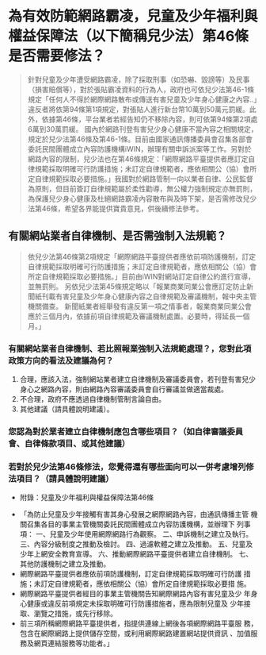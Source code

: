 # 為有效防範網路霸凌，兒童及少年福利與權益保障法（以下簡稱兒少法）第46條是否需要修法？

>針對兒童及少年遭受網路霸凌，除了採取刑事（如恐嚇、毀謗等）及民事（損害賠償等），對於張貼霸凌資料的行為人，政府也可依兒少法第46-1條規定「任何人不得於網際網路散布或傳送有害兒童及少年身心健康之內容..」違反者將依第94條第1項規定，對張貼人進行新台幣10萬到50萬元罰緩。此外，依據第46條，平台業者若經告知仍不移除內容，則可依第94條第2項處6萬到30萬罰緩。
>國內於網路刊登有害兒少身心健康不當內容之相關規定，規定於兒少法第46條及第46-1條。目前由國家通訊傳播委員會召集各部會委託民間團體成立內容防護機構iWIN，辦理有關申訴派案等工作。另對於網路內容的限制，兒少法也在第46條規定：「網際網路平臺提供者應訂定自律規範採取明確可行防護措施；未訂定自律規範者，應依相關公（協）會所定自律規範採取必要措施。」我國對於網路管制一向以業者自律、公民監督為原則，但目前簽訂自律規範屬於柔性勸導，無公權力強制規定亦無罰則，為保護兒少身心健康及杜絕網路霸凌內容散布與及時下架，是否需修改兒少法第46條，希望各界能提供寶貴意見，供後續修法參考。


## 有關網站業者自律機制、是否需強制入法規範？ 
>依兒少法第46條第2項規定「網際網路平臺提供者應依前項防護機制，訂定自律規範採取明確可行防護措施；未訂定自律規範者，應依相關公（協）會所定自律規範採取必要措施。」目前由iWIN對網站訂定自律公約進行宣導，並無罰則。
>另依兒少法第45條規定略以「報業商業同業公會應訂定防止新聞紙刊載有害兒童及少年身心健康內容之自律規範及審議機制，報中央主管機關備查。
>新聞紙業者經舉發有違反第一項之情事者，報業商業同業公會應於三個月內，依據前項自律規範及審議機制處置。必要時，得延長一個月。」

### 有關網站業者自律機制、若比照報業強制入法規範處理？，您對此項政策方向的看法及建議為何？

1. 合理，應該入法，強制網站業者建立自律機制及審議委員會，若刊登有害兒少身心之網路內容，則由網路內容審議委員會自行審議並做適當裁處。
2. 不合理，政府不應透過自律機制管制言論自由。
3. 其他建議（請具體說明建議）。

### 您認為對於業者建立自律機制應包含哪些項目？（如自律審議委員會、自律條款項目、或其他建議）

### 若對於兒少法第46條修法，您覺得還有哪些面向可以一併考慮增列修法項目？（請具體說明建議）


+ 附錄：兒童及少年福利與權益保障法第46條
* 「為防止兒童及少年接觸有害其身心發展之網際網路內容，由通訊傳播主管
機關召集各目的事業主管機關委託民間團體成立內容防護機構，並辦理下
列事項：
一、兒童及少年使用網際網路行為觀察。
二、申訴機制之建立及執行。
三、內容分級制度之推動及檢討。
四、過濾軟體之建立及推動。
五、兒童及少年上網安全教育宣導。
六、推動網際網路平臺提供者建立自律機制。
七、其他防護機制之建立及推動。
* 網際網路平臺提供者應依前項防護機制，訂定自律規範採取明確可行防護
措施；未訂定自律規範者，應依相關公（協）會所定自律規範採取必要措
施。
* 網際網路平臺提供者經目的事業主管機關告知網際網路內容有害兒童及少
年身心健康或違反前項規定未採取明確可行防護措施者，應為限制兒童及
少年接取、瀏覽之措施，或先行移除。
* 前三項所稱網際網路平臺提供者，指提供連線上網後各項網際網路平臺服
務，包含在網際網路上提供儲存空間，或利用網際網路建置網站提供資訊
、加值服務及網頁連結服務等功能者。」
